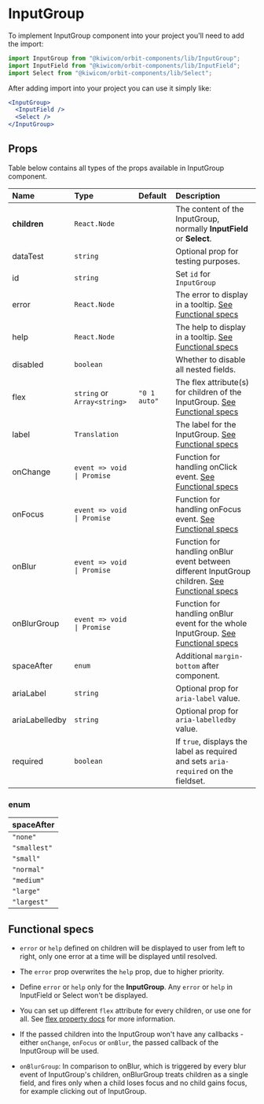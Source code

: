 # InputGroup

To implement InputGroup component into your project you'll need to add the import:

```jsx
import InputGroup from "@kiwicom/orbit-components/lib/InputGroup";
import InputField from "@kiwicom/orbit-components/lib/InputField";
import Select from "@kiwicom/orbit-components/lib/Select";
```

After adding import into your project you can use it simply like:

```jsx
<InputGroup>
  <InputField />
  <Select />
</InputGroup>
```

## Props

Table below contains all types of the props available in InputGroup component.

| Name           | Type                        | Default      | Description                                                                                                         |
| :------------- | :-------------------------- | :----------- | :------------------------------------------------------------------------------------------------------------------ |
| **children**   | `React.Node`                |              | The content of the InputGroup, normally **InputField** or **Select**.                                               |
| dataTest       | `string`                    |              | Optional prop for testing purposes.                                                                                 |
| id             | `string`                    |              | Set `id` for `InputGroup`                                                                                           |
| error          | `React.Node`                |              | The error to display in a tooltip. [See Functional specs](#functional-specs)                                        |
| help           | `React.Node`                |              | The help to display in a tooltip. [See Functional specs](#functional-specs)                                         |
| disabled       | `boolean`                   |              | Whether to disable all nested fields.                                                                               |
| flex           | `string` or `Array<string>` | `"0 1 auto"` | The flex attribute(s) for children of the InputGroup. [See Functional specs](#functional-specs)                     |
| label          | `Translation`               |              | The label for the InputGroup. [See Functional specs](#functional-specs)                                             |
| onChange       | `event => void \| Promise`  |              | Function for handling onClick event. [See Functional specs](#functional-specs)                                      |
| onFocus        | `event => void \| Promise`  |              | Function for handling onFocus event. [See Functional specs](#functional-specs)                                      |
| onBlur         | `event => void \| Promise`  |              | Function for handling onBlur event between different InputGroup children. [See Functional specs](#functional-specs) |
| onBlurGroup    | `event => void \| Promise`  |              | Function for handling onBlur event for the whole InputGroup. [See Functional specs](#functional-specs)              |
| spaceAfter     | `enum`                      |              | Additional `margin-bottom` after component.                                                                         |
| ariaLabel      | `string`                    |              | Optional prop for `aria-label` value.                                                                               |
| ariaLabelledby | `string`                    |              | Optional prop for `aria-labelledby` value.                                                                          |
| required       | `boolean`                   |              | If `true`, displays the label as required and sets `aria-required` on the fieldset.                                 |

### enum

| spaceAfter   |
| :----------- |
| `"none"`     |
| `"smallest"` |
| `"small"`    |
| `"normal"`   |
| `"medium"`   |
| `"large"`    |
| `"largest"`  |

## Functional specs

- `error` or `help` defined on children will be displayed to user from left to right, only one error at a time will be displayed until resolved.

- The `error` prop overwrites the `help` prop, due to higher priority.

- Define `error` or `help` only for the **InputGroup**. Any `error` or `help` in InputField or Select won't be displayed.

- You can set up different `flex` attribute for every children, or use one for all. See [flex property docs](https://www.w3schools.com/cssref/css3_pr_flex.asp) for more information.

- If the passed children into the InputGroup won't have any callbacks - either `onChange`, `onFocus` or `onBlur`, the passed callback of the InputGroup will be used.

- `onBlurGroup`: In comparison to onBlur, which is triggered by every blur event of InputGroup's children, onBlurGroup treats children as a single field, and fires only when a child loses focus and no child gains focus, for example clicking out of InputGroup.
